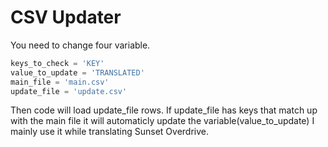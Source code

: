 # CSV Updater

You need to change four variable.

```python
keys_to_check = 'KEY'
value_to_update = 'TRANSLATED'
main_file = 'main.csv'
update_file = 'update.csv'
```

Then code will load update_file rows. If update_file has keys that match up with the main file it will automaticly update the variable(value_to_update) I mainly use it while translating Sunset Overdrive.